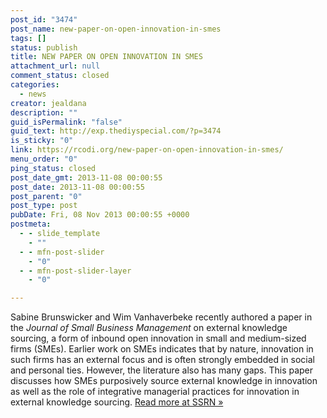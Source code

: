 ```yaml
---
post_id: "3474"
post_name: new-paper-on-open-innovation-in-smes
tags: []
status: publish
title: NEW PAPER ON OPEN INNOVATION IN SMES
attachment_url: null
comment_status: closed
categories:
  - news
creator: jealdana
description: ""
guid_isPermalink: "false"
guid_text: http://exp.thediyspecial.com/?p=3474
is_sticky: "0"
link: https://rcodi.org/new-paper-on-open-innovation-in-smes/
menu_order: "0"
ping_status: closed
post_date_gmt: 2013-11-08 00:00:55
post_date: 2013-11-08 00:00:55
post_parent: "0"
post_type: post
pubDate: Fri, 08 Nov 2013 00:00:55 +0000
postmeta:
  - - slide_template
    - ""
  - - mfn-post-slider
    - "0"
  - - mfn-post-slider-layer
    - "0"

---
```

Sabine Brunswicker and Wim Vanhaverbeke recently authored a paper in the _Journal of Small Business Management_ on external knowledge sourcing, a form of inbound open innovation in small and medium-sized firms (SMEs). Earlier work on SMEs indicates that by nature, innovation in such firms has an external focus and is often strongly embedded in social and personal ties. However, the literature also has many gaps. This paper discusses how SMEs purposively source external knowledge in innovation as well as the role of integrative managerial practices for innovation in external knowledge sourcing. [Read more at SSRN »](http://papers.ssrn.com/sol3/papers.cfm?abstract_id=2351047 "Abstract/Download")
